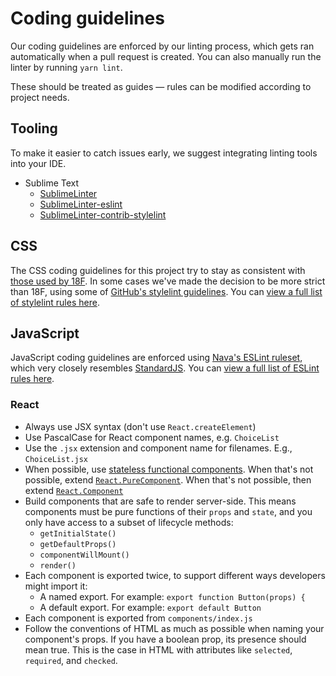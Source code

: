 # Coding guidelines

Our coding guidelines are enforced by our linting process, which gets ran automatically when a pull request is created. You can also manually run the linter by running `yarn lint`.

These should be treated as guides — rules can be modified according to project needs.

## Tooling

To make it easier to catch issues early, we suggest integrating linting tools into your IDE.

- Sublime Text
  - [SublimeLinter](http://www.sublimelinter.com)
  - [SublimeLinter-eslint](https://github.com/roadhump/SublimeLinter-eslint)
  - [SublimeLinter-contrib-stylelint](https://github.com/kungfusheep/SublimeLinter-contrib-stylelint)

## CSS

The CSS coding guidelines for this project try to stay as consistent with [those used by 18F](https://github.com/18F/stylelint-rules). In some cases we've made the decision to be more strict than 18F, using some of [GitHub's stylelint guidelines](https://github.com/primer/stylelint-config-primer). You can [view a full list of stylelint rules here](https://stylelint.io/user-guide/rules).

## JavaScript

JavaScript coding guidelines are enforced using [Nava's ESLint ruleset](https://github.com/navahq/eslint-config-nava), which very closely resembles [StandardJS](http://standardjs.com/). You can [view a full list of ESLint rules here](http://eslint.org/docs/rules/).

### React

- Always use JSX syntax (don't use `React.createElement`)
- Use PascalCase for React component names, e.g. `ChoiceList`
- Use the `.jsx` extension and component name for filenames. E.g., `ChoiceList.jsx`
- When possible, use [stateless functional components](https://facebook.github.io/react/docs/components-and-props.html#functional-and-class-components). When that's not possible, extend [`React.PureComponent`](https://facebook.github.io/react/docs/react-api.html#react.purecomponent). When that's not possible, then extend [`React.Component`](https://facebook.github.io/react/docs/react-api.html#react.component)
- Build components that are safe to render server-side. This means components must be pure functions of their `props` and `state`, and you only have access to a subset of lifecycle methods:
  - `getInitialState()`
  - `getDefaultProps()`
  - `componentWillMount()`
  - `render()`
- Each component is exported twice, to support different ways developers might import it:
  - A named export. For example: `export function Button(props) {`
  - A default export. For example: `export default Button`
- Each component is exported from `components/index.js`
- Follow the conventions of HTML as much as possible when naming your component's props. If you have a boolean prop, its presence should mean true. This is the case in HTML with attributes like `selected`, `required`, and `checked`.
